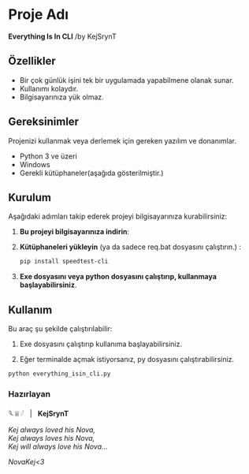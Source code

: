 # Proje Adı

**Everything Is In CLI** /by KejSrynT


## Özellikler

- Bir çok günlük işini tek bir uygulamada yapabilmene olanak sunar.
- Kullanımı kolaydır.
- Bilgisayarınıza yük olmaz.

## Gereksinimler

Projenizi kullanmak veya derlemek için gereken yazılım ve donanımlar.

- Python 3 ve üzeri
- Windows 
- Gerekli kütüphaneler(aşağıda gösterilmiştir.)

## Kurulum

Aşağıdaki adımları takip ederek projeyi bilgisayarınıza kurabilirsiniz:

1. **Bu projeyi bilgisayarınıza indirin**:
    
2. **Kütüphaneleri yükleyin** (ya da sadece req.bat dosyasını çalıştırın.)  :
    ```bash
    pip install speedtest-cli
    ```
3. **Exe dosyasını veya python dosyasını çalıştırıp, kullanmaya başlayabilirsiniz**.

## Kullanım

Bu araç şu şekilde çalıştırılabilir:

1. Exe dosyasını çalıştırıp kullanıma başlayabilirsiniz.

2. Eğer terminalde açmak istiyorsanız, py dosyasını çalıştırabilirsiniz.

```bash
python everything_isin_cli.py
```


### Hazırlayan

𓆰♕𓆪 &nbsp;&nbsp;| &nbsp;&nbsp;**KejSrynT**

*Kej always loved his Nova,  
Kej always loves his Nova,  
Kej will always love his Nova...*



*NovaKej<3*